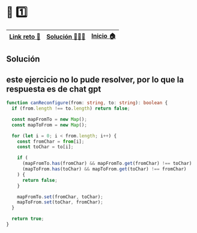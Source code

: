 # 🎯 1️⃣

| [Link reto 🔗](https://2021.adventjs.dev/challenges/23) | [Solución 👨🏻‍💻](#solución) | [Inicio 🏠](../README.md) |
| ------------------------------------------------------- | ------------------------ | ------------------------- |

## Solución

## este ejercicio no lo pude resolver, por lo que la respuesta es de chat gpt

```ts
function canReconfigure(from: string, to: string): boolean {
  if (from.length !== to.length) return false;

  const mapFromTo = new Map();
  const mapToFrom = new Map();

  for (let i = 0; i < from.length; i++) {
    const fromChar = from[i];
    const toChar = to[i];

    if (
      (mapFromTo.has(fromChar) && mapFromTo.get(fromChar) !== toChar) ||
      (mapToFrom.has(toChar) && mapToFrom.get(toChar) !== fromChar)
    ) {
      return false;
    }

    mapFromTo.set(fromChar, toChar);
    mapToFrom.set(toChar, fromChar);
  }

  return true;
}
```

